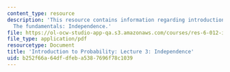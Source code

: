 ```yaml
---
content_type: resource
description: 'This resource contains information regarding introduction to probability:
  The fundamentals: Independence.'
file: https://ol-ocw-studio-app-qa.s3.amazonaws.com/courses/res-6-012-introduction-to-probability-spring-2018/b252f66a64dfdfeba5387696f78c1039_MITRES_6_012S18_L03AS.pdf
file_type: application/pdf
resourcetype: Document
title: 'Introduction to Probability: Lecture 3: Independence'
uid: b252f66a-64df-dfeb-a538-7696f78c1039
---
```

